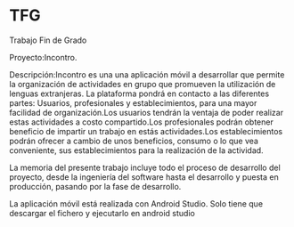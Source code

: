 # TFG

Trabajo Fin de Grado

Proyecto:Incontro.

Descripción:Incontro es una una aplicación móvil a desarrollar que permite la organización de actividades en grupo que promueven la utilización de lenguas extranjeras. La plataforma pondrá en contacto a las diferentes partes: Usuarios, profesionales y establecimientos, para una mayor facilidad de organización.Los usuarios tendrán la ventaja de poder realizar estas actividades a costo compartido.Los profesionales podrán obtener beneficio de impartir un trabajo en estás actividades.Los establecimientos podrán ofrecer a cambio de unos beneficios, consumo o lo que vea conveniente, sus establecimientos para la realización de la actividad.

La memoria del presente trabajo incluye todo el proceso de desarrollo del proyecto, desde la ingeniería del software hasta el desarrollo y puesta en producción, pasando por la fase de desarrollo.

La aplicación móvil está realizada con Android Studio. Solo tiene que descargar el fichero y ejecutarlo en android studio
